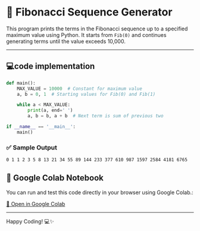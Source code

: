 # 📘 Fibonacci Sequence Generator

This program prints the terms in the Fibonacci sequence up to a specified maximum value using Python. It starts from `Fib(0)` and continues generating terms until the value exceeds 10,000.

---

## 💻code implementation
```python
def main():
    MAX_VALUE = 10000  # Constant for maximum value
    a, b = 0, 1  # Starting values for Fib(0) and Fib(1)

    while a < MAX_VALUE:
        print(a, end=' ')
        a, b = b, a + b  # Next term is sum of previous two

if __name__ == '__main__':
    main()

```

### ✅ Sample Output
```
0 1 1 2 3 5 8 13 21 34 55 89 144 233 377 610 987 1597 2584 4181 6765
```

## 🔗 Google Colab Notebook
You can run and test this code directly in your browser using Google Colab.:

[📎 Open in Google Colab](https://colab.research.google.com/drive/1-qkcH1rFwIsXhkS39_Cp99kQI2ShnHOS?usp=sharing)

---
Happy Coding! 💻✨
